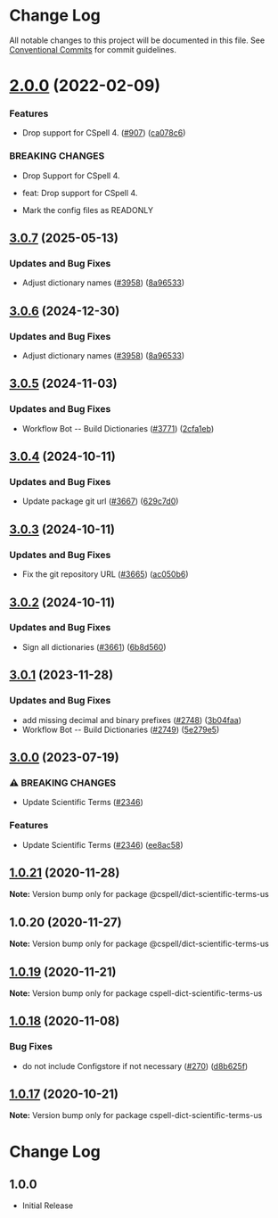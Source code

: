 # Change Log

All notable changes to this project will be documented in this file.
See [Conventional Commits](https://conventionalcommits.org) for commit guidelines.

# [2.0.0](https://github.com/streetsidesoftware/cspell-dicts/compare/@cspell/dict-scientific-terms-us@1.0.21...@cspell/dict-scientific-terms-us@2.0.0) (2022-02-09)


### Features

* Drop support for CSpell 4. ([#907](https://github.com/streetsidesoftware/cspell-dicts/issues/907)) ([ca078c6](https://github.com/streetsidesoftware/cspell-dicts/commit/ca078c6a2e188cc3cf6276db1ba7e007f0f06f27))


### BREAKING CHANGES

* Drop Support for CSpell 4.

* feat: Drop support for CSpell 4.
* Mark the config files as READONLY





## [3.0.7](https://github.com/ccoveille-forks/cspell-dicts/compare/@cspell/dict-scientific-terms-us@3.0.6...@cspell/dict-scientific-terms-us@3.0.7) (2025-05-13)


### Updates and Bug Fixes

* Adjust dictionary names ([#3958](https://github.com/ccoveille-forks/cspell-dicts/issues/3958)) ([8a96533](https://github.com/ccoveille-forks/cspell-dicts/commit/8a96533bec21280103740868b81559437c413501))

## [3.0.6](https://github.com/streetsidesoftware/cspell-dicts/compare/@cspell/dict-scientific-terms-us@3.0.5...@cspell/dict-scientific-terms-us@3.0.6) (2024-12-30)


### Updates and Bug Fixes

* Adjust dictionary names ([#3958](https://github.com/streetsidesoftware/cspell-dicts/issues/3958)) ([8a96533](https://github.com/streetsidesoftware/cspell-dicts/commit/8a96533bec21280103740868b81559437c413501))

## [3.0.5](https://github.com/streetsidesoftware/cspell-dicts/compare/@cspell/dict-scientific-terms-us@3.0.4...@cspell/dict-scientific-terms-us@3.0.5) (2024-11-03)


### Updates and Bug Fixes

* Workflow Bot -- Build Dictionaries ([#3771](https://github.com/streetsidesoftware/cspell-dicts/issues/3771)) ([2cfa1eb](https://github.com/streetsidesoftware/cspell-dicts/commit/2cfa1ebce68e789285f8bf8f7b3e1402cb4c1b80))

## [3.0.4](https://github.com/streetsidesoftware/cspell-dicts/compare/@cspell/dict-scientific-terms-us@3.0.3...@cspell/dict-scientific-terms-us@3.0.4) (2024-10-11)


### Updates and Bug Fixes

* Update package git url ([#3667](https://github.com/streetsidesoftware/cspell-dicts/issues/3667)) ([629c7d0](https://github.com/streetsidesoftware/cspell-dicts/commit/629c7d0a5e1bacad1d3874b1f8372edc3494ef97))

## [3.0.3](https://github.com/streetsidesoftware/cspell-dicts/compare/@cspell/dict-scientific-terms-us@3.0.2...@cspell/dict-scientific-terms-us@3.0.3) (2024-10-11)


### Updates and Bug Fixes

* Fix the git repository URL ([#3665](https://github.com/streetsidesoftware/cspell-dicts/issues/3665)) ([ac050b6](https://github.com/streetsidesoftware/cspell-dicts/commit/ac050b697d57820109995e92fac5ccc32ced1723))

## [3.0.2](https://github.com/streetsidesoftware/cspell-dicts/compare/@cspell/dict-scientific-terms-us@3.0.1...@cspell/dict-scientific-terms-us@3.0.2) (2024-10-11)


### Updates and Bug Fixes

* Sign all dictionaries ([#3661](https://github.com/streetsidesoftware/cspell-dicts/issues/3661)) ([6b8d560](https://github.com/streetsidesoftware/cspell-dicts/commit/6b8d560cf51a593458ce42bca415859f872cfc97))

## [3.0.1](https://github.com/streetsidesoftware/cspell-dicts/compare/@cspell/dict-scientific-terms-us@3.0.0...@cspell/dict-scientific-terms-us@3.0.1) (2023-11-28)


### Updates and Bug Fixes

* add missing decimal and binary prefixes ([#2748](https://github.com/streetsidesoftware/cspell-dicts/issues/2748)) ([3b04faa](https://github.com/streetsidesoftware/cspell-dicts/commit/3b04faa964b393fc60b85c4cb61ced3cfb2b7cac))
* Workflow Bot -- Build Dictionaries ([#2749](https://github.com/streetsidesoftware/cspell-dicts/issues/2749)) ([5e279e5](https://github.com/streetsidesoftware/cspell-dicts/commit/5e279e5e389d2ca86e9d3e5b242a6670e0c96b39))

## [3.0.0](https://github.com/streetsidesoftware/cspell-dicts/compare/@cspell/dict-scientific-terms-us@2.0.0...@cspell/dict-scientific-terms-us@3.0.0) (2023-07-19)


### ⚠ BREAKING CHANGES

* Update Scientific Terms ([#2346](https://github.com/streetsidesoftware/cspell-dicts/issues/2346))

### Features

* Update Scientific Terms ([#2346](https://github.com/streetsidesoftware/cspell-dicts/issues/2346)) ([ee8ac58](https://github.com/streetsidesoftware/cspell-dicts/commit/ee8ac5825e777892b7d6c703a4d3995f6e44b456))

## [1.0.21](https://github.com/streetsidesoftware/cspell-dicts/compare/@cspell/dict-scientific-terms-us@1.0.20...@cspell/dict-scientific-terms-us@1.0.21) (2020-11-28)

**Note:** Version bump only for package @cspell/dict-scientific-terms-us





## 1.0.20 (2020-11-27)

**Note:** Version bump only for package @cspell/dict-scientific-terms-us





## [1.0.19](https://github.com/streetsidesoftware/cspell-dicts/compare/cspell-dict-scientific-terms-us@1.0.18...cspell-dict-scientific-terms-us@1.0.19) (2020-11-21)

**Note:** Version bump only for package cspell-dict-scientific-terms-us

## [1.0.18](https://github.com/streetsidesoftware/cspell-dicts/compare/cspell-dict-scientific-terms-us@1.0.17...cspell-dict-scientific-terms-us@1.0.18) (2020-11-08)

### Bug Fixes

- do not include Configstore if not necessary ([#270](https://github.com/streetsidesoftware/cspell-dicts/issues/270)) ([d8b625f](https://github.com/streetsidesoftware/cspell-dicts/commit/d8b625f2f42d5cc6c4a9390216ac1e5037886e44))

## [1.0.17](https://github.com/streetsidesoftware/cspell-dicts/compare/cspell-dict-scientific-terms-us@1.0.16...cspell-dict-scientific-terms-us@1.0.17) (2020-10-21)

**Note:** Version bump only for package cspell-dict-scientific-terms-us

# Change Log

## 1.0.0

- Initial Release
